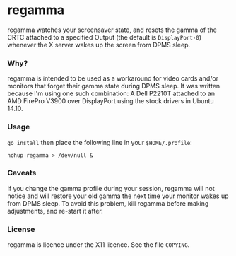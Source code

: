 regamma
=======

regamma watches your screensaver state, and resets the gamma of the CRTC attached to a specified Output (the default is `DisplayPort-0`) whenever the X server wakes up the screen from DPMS sleep.

### Why?

regamma is intended to be used as a workaround for video cards and/or monitors that forget their gamma state during DPMS sleep. It was written because I'm using one such combination: A Dell P2210T attached to an AMD FirePro V3900 over DisplayPort using the stock drivers in Ubuntu 14.10.

### Usage

`go install` then place the following line in your `$HOME/.profile`:

```
nohup regamma > /dev/null &
```

### Caveats

If you change the gamma profile during your session, regamma will not notice and will restore your old gamma the next time your monitor wakes up from DPMS sleep. To avoid this problem, kill regamma before making adjustments, and re-start it after.

### License

regamma is licence under the X11 licence. See the file `COPYING`.
